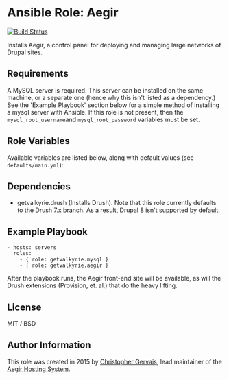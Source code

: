 # Ansible Role: Aegir

[![Build Status](https://travis-ci.org/ErgonLogicEnterprises/ansible-role-aegir.svg?branch=master)](https://travis-ci.org/ErgonLogicEnterprises/ansible-role-aegir)

Installs Aegir, a control panel for deploying and managing large networks of Drupal sites.

## Requirements

A MySQL server is required. This server can be installed on the same machine,
or a separate one (hence why this isn't listed as a dependency.) See the
'Example Playbook' section below for a simple method of installing a mysql
server with Ansible. If this role is not present, then the
`mysql_root_username`and `mysql_root_password` variables must be set.

## Role Variables

Available variables are listed below, along with default values (see `defaults/main.yml`):


## Dependencies

  - getvalkyrie.drush (Installs Drush). Note that this role currently defaults
    to the Drush 7.x branch. As a result, Drupal 8 isn't supported by default.

## Example Playbook

    - hosts: servers
      roles:
        - { role: getvalkyrie.mysql }
        - { role: getvalkyrie.aegir }

After the playbook runs, the Aegir front-end site will be available, as will
the Drush extensions (Provision, et. al.) that do the heavy lifting.

## License

MIT / BSD

## Author Information

This role was created in 2015 by [Christopher Gervais](http://ergonlogic.com/), lead maintainer of the [Aegir Hosting System](http://www.aegirproject.org).
